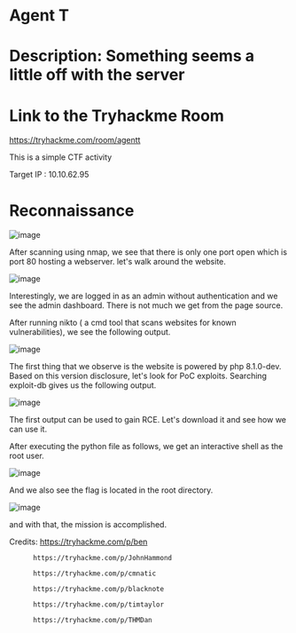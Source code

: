 # Agent T
# Description: Something seems a little off with the server
# Link to the Tryhackme Room
https://tryhackme.com/room/agentt

This is a simple CTF activity

Target IP : 10.10.62.95

# Reconnaissance

![image](https://github.com/benichi2022/securewriteup-tryhackme/assets/113864743/d69bdb30-5119-477c-87aa-e1e05c67e456)

After scanning using nmap, we see that there is only one port open which is port 80 hosting a webserver. 
let's walk around the website.

![image](https://github.com/benichi2022/securewriteup-tryhackme/assets/113864743/b0916c4d-354e-4b96-83b7-16009dfad275)

Interestingly, we are logged in as an admin without authentication and we see the admin dashboard. There is not much we get from the page source.

After running nikto ( a cmd tool that scans websites for known vulnerabilities), we see the following output. 

![image](https://github.com/benichi2022/securewriteup-tryhackme/assets/113864743/880de6b5-ff17-4e49-b99d-3fc5feb4174b)

The first thing that we observe is the website is powered by php 8.1.0-dev. Based on this version disclosure, let's look for PoC exploits. 
Searching exploit-db gives us the following output.

![image](https://github.com/benichi2022/securewriteup-tryhackme/assets/113864743/cc65f642-f560-49ff-8932-eedc36872e8b)

The first output can be used to gain RCE. Let's download it and see how we can use it.

After executing the python file as follows, we get an interactive shell as the root user.

![image](https://github.com/benichi2022/securewriteup-tryhackme/assets/113864743/71040f50-079e-4db1-9321-ae62aead6b31)

And we also see the flag is located in the root directory.

![image](https://github.com/benichi2022/securewriteup-tryhackme/assets/113864743/03880d9b-8489-4284-9d92-6b2d04eb6160)

and with that, the mission is accomplished.

Credits:  https://tryhackme.com/p/ben

          https://tryhackme.com/p/JohnHammond
          
          https://tryhackme.com/p/cmnatic
          
          https://tryhackme.com/p/blacknote
          
          https://tryhackme.com/p/timtaylor
          
          https://tryhackme.com/p/THMDan


